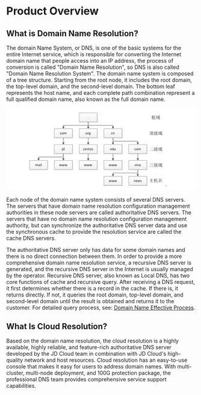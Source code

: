 # **Product Overview**

## **What is Domain Name Resolution?**

The domain Name System, or DNS, is one of the basic systems for the entire Internet service, which is responsible for converting the Internet domain name that people access into an IP address, the process of conversion is called "Domain Name Resolution", so DNS is also called "Domain Name Resolution System". The domain name system is composed of a tree structure. Starting from the root node, it includes the root domain, the top-level domain, and the second-level domain. The bottom leaf represents the host name, and each complete path combination represent a full qualified domain name, also known as the full domain name.

![QQ picture 20180301102056.png](https://github.com/jdcloudcom/cn/blob/edit/image/dns-img/product-describe.png)

Each node of the domain name system consists of several DNS servers. The servers that have domain name resolution configuration management authorities in these node servers are called authoritative DNS servers. The servers that have no domain name resolution configuration management authority, but can synchronize the authoritative DNS server data and use the synchronous cache to provide the resolution service are called the cache DNS servers.

The authoritative DNS server only has data for some domain names and there is no direct connection between them. In order to provide a more comprehensive domain name resolution service, a recursive DNS server is generated, and the recursive DNS server in the Internet is usually managed by the operator. Recursive DNS server, also known as Local DNS, has two core functions of cache and recursive query. After receiving a DNS request, it first determines whether there is a record in the cache. If there is, it returns directly. If not, it queries the root domain, top-level domain, and second-level domain until the result is obtained and returns it to the customer. For detailed query process, see: [Domain Name Effective Process](../FAQ/Domain-Effect.md).

## **What Is Cloud Resolution?**

Based on the domain name resolution, the cloud resolution is a highly available, highly reliable, and feature-rich authoritative DNS server developed by the JD Cloud team in combination with JD Cloud's high-quality network and host resources. Cloud resolution has an easy-to-use console that makes it easy for users to address domain names. With multi-cluster, multi-node deployment, and 100G protection package, the professional DNS team provides comprehensive service support capabilities.